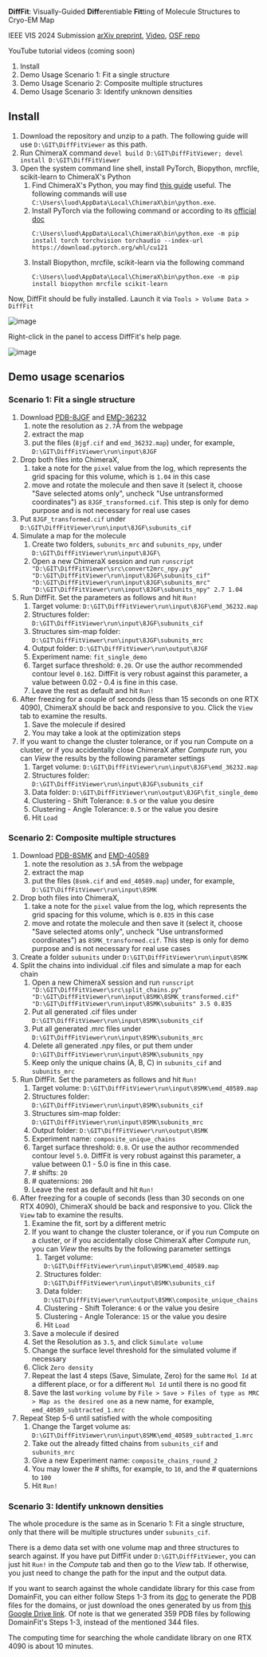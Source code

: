 **DiffFit**: Visually-Guided **Diff**erentiable **Fit**ting of Molecule Structures to Cryo-EM Map

IEEE VIS 2024 Submission [arXiv preprint](https://arxiv.org/abs/2404.02465), [Video](https://youtu.be/dWcHDWT9_mw), [OSF repo](https://osf.io/5tx4q/)


YouTube tutorial videos (coming soon)
1. Install
2. Demo Usage Scenario 1: Fit a single structure
3. Demo Usage Scenario 2: Composite multiple structures
4. Demo Usage Scenario 3: Identify unknown densities

## Install 

1. Download the repository and unzip to a path. The following guide will use `D:\GIT\DiffFitViewer` as this path. 
2. Run ChimeraX command `devel build D:\GIT\DiffFitViewer; devel install D:\GIT\DiffFitViewer`
3. Open the system command line shell, install PyTorch, Biopython, mrcfile, scikit-learn to ChimeraX's Python
    1. Find ChimeraX's Python, you may find [this guide](https://www.cgl.ucsf.edu/chimerax/docs/devel/ides_debugging_profiling.html) useful. The following commands will use `C:\Users\luod\AppData\Local\ChimeraX\bin\python.exe`.
    2. Install PyTorch via the following command or according to its [official doc](https://pytorch.org/get-started/locally/)
       ```
       C:\Users\luod\AppData\Local\ChimeraX\bin\python.exe -m pip install torch torchvision torchaudio --index-url https://download.pytorch.org/whl/cu121
       ```
    3. Install Biopython, mrcfile, scikit-learn via the following command
       ```
       C:\Users\luod\AppData\Local\ChimeraX\bin\python.exe -m pip install biopython mrcfile scikit-learn
       ```

Now, DiffFit should be fully installed. Launch it via `Tools > Volume Data > DiffFit`

![image](https://github.com/nanovis/DiffFitViewer/assets/8460424/7c44d942-6c03-40bd-9791-5383214bafc1)

Right-click in the panel to access DiffFit's help page. 

![image](https://github.com/nanovis/DiffFitViewer/assets/8460424/d94283cd-4b4c-4d69-aa20-68e78f81e75f)

## Demo usage scenarios

### Scenario 1: Fit a single structure

1. Download [PDB-8JGF](https://www.rcsb.org/structure/8JGF) and [EMD-36232](https://www.ebi.ac.uk/emdb/EMD-36232) 
   1. note the resolution as `2.7`Å from the webpage
   2. extract the map
   3. put the files (`8jgf.cif` and `emd_36232.map`) under, for example, `D:\GIT\DiffFitViewer\run\input\8JGF` 
2. Drop both files into ChimeraX, 
   1. take a note for the `pixel` value from the log, which represents the grid spacing for this volume, which is `1.04` in this case
   2. move and rotate the molecule and then save it (select it, choose "Save selected atoms only", uncheck "Use untransformed coordinates") as `8JGF_transformed.cif`. This step is only for demo purpose and is not necessary for real use cases
3. Put `8JGF_transformed.cif` under `D:\GIT\DiffFitViewer\run\input\8JGF\subunits_cif`
4. Simulate a map for the molecule
   1. Create two folders, `subunits_mrc` and `subunits_npy`, under `D:\GIT\DiffFitViewer\run\input\8JGF\`
   2. Open a new ChimeraX session and run `runscript "D:\GIT\DiffFitViewer\src\convert2mrc_npy.py" "D:\GIT\DiffFitViewer\run\input\8JGF\subunits_cif" "D:\GIT\DiffFitViewer\run\input\8JGF\subunits_mrc" "D:\GIT\DiffFitViewer\run\input\8JGF\subunits_npy" 2.7 1.04`
5. Run DiffFit. Set the parameters as follows and hit `Run!`
   1. Target volume: `D:\GIT\DiffFitViewer\run\input\8JGF\emd_36232.map`
   2. Structures folder: `D:\GIT\DiffFitViewer\run\input\8JGF\subunits_cif`
   3. Structures sim-map folder: `D:\GIT\DiffFitViewer\run\input\8JGF\subunits_mrc`
   4. Output folder: `D:\GIT\DiffFitViewer\run\output\8JGF`
   5. Experiment name: `fit_single_demo`
   6. Target surface threshold: `0.20`. Or use the author recommended contour level `0.162`. DiffFit is very robust against this parameter, a value between 0.02 - 0.4 is fine in this case.
   7. Leave the rest as default and hit `Run!`
6. After freezing for a couple of seconds (less than 15 seconds on one RTX 4090), ChimeraX should be back and responsive to you. Click the `View` tab to examine the results.
   1. Save the molecule if desired
   2. You may take a look at the optimization steps
7. If you want to change the cluster tolerance, or if you run Compute on a cluster, or if you accidentally close ChimeraX after _Compute_ run, you can _View_ the results by the following parameter settings
   1. Target volume: `D:\GIT\DiffFitViewer\run\input\8JGF\emd_36232.map`
   2. Structures folder: `D:\GIT\DiffFitViewer\run\input\8JGF\subunits_cif`
   3. Data folder: `D:\GIT\DiffFitViewer\run\output\8JGF\fit_single_demo`
   4. Clustering - Shift Tolerance: `0.5` or the value you desire
   5. Clustering - Angle Tolerance: `0.5` or the value you desire
   6. Hit `Load`


### Scenario 2: Composite multiple structures

1. Download [PDB-8SMK](https://www.rcsb.org/structure/8SMK) and [EMD-40589](https://www.ebi.ac.uk/emdb/EMD-40589) 
   1. note the resolution as `3.5`Å from the webpage
   2. extract the map
   3. put the files (`8smk.cif` and `emd_40589.map`) under, for example, `D:\GIT\DiffFitViewer\run\input\8SMK` 
2. Drop both files into ChimeraX, 
   1. take a note for the `pixel` value from the log, which represents the grid spacing for this volume, which is `0.835` in this case
   2. move and rotate the molecule and then save it (select it, choose "Save selected atoms only", uncheck "Use untransformed coordinates") as `8SMK_transformed.cif`. This step is only for demo purpose and is not necessary for real use cases
3. Create a folder `subunits` under `D:\GIT\DiffFitViewer\run\input\8SMK`
4. Split the chains into individual .cif files and simulate a map for each chain
   1. Open a new ChimeraX session and run `runscript "D:\GIT\DiffFitViewer\src\split_chains.py" "D:\GIT\DiffFitViewer\run\input\8SMK\8SMK_transformed.cif" "D:\GIT\DiffFitViewer\run\input\8SMK\subunits" 3.5 0.835`
   2. Put all generated .cif files under `D:\GIT\DiffFitViewer\run\input\8SMK\subunits_cif`
   3. Put all generated .mrc files under `D:\GIT\DiffFitViewer\run\input\8SMK\subunits_mrc`
   4. Delete all generated .npy files, or put them under `D:\GIT\DiffFitViewer\run\input\8SMK\subunits_npy`
   5. Keep only the unique chains (A, B, C) in `subunits_cif` and `subunits_mrc`
5. Run DiffFit. Set the parameters as follows and hit `Run!`
   1. Target volume: `D:\GIT\DiffFitViewer\run\input\8SMK\emd_40589.map`
   2. Structures folder: `D:\GIT\DiffFitViewer\run\input\8SMK\subunits_cif`
   3. Structures sim-map folder: `D:\GIT\DiffFitViewer\run\input\8SMK\subunits_mrc`
   4. Output folder: `D:\GIT\DiffFitViewer\run\output\8SMK`
   5. Experiment name: `composite_unique_chains`
   6. Target surface threshold: `0.8`. Or use the author recommended contour level `5.0`. DiffFit is very robust against this parameter, a value between 0.1 - 5.0 is fine in this case.
   7. \# shifts: `20`
   8. \# quaternions: `200`
   9. Leave the rest as default and hit `Run!`
6. After freezing for a couple of seconds (less than 30 seconds on one RTX 4090), ChimeraX should be back and responsive to you. Click the `View` tab to examine the results.
   1. Examine the fit, sort by a different metric
   2. If you want to change the cluster tolerance, or if you run Compute on a cluster, or if you accidentally close ChimeraX after _Compute_ run, you can _View_ the results by the following parameter settings
      1. Target volume: `D:\GIT\DiffFitViewer\run\input\8SMK\emd_40589.map`
      2. Structures folder: `D:\GIT\DiffFitViewer\run\input\8SMK\subunits_cif`
      3. Data folder: `D:\GIT\DiffFitViewer\run\output\8SMK\composite_unique_chains`
      4. Clustering - Shift Tolerance: `6` or the value you desire
      5. Clustering - Angle Tolerance: `15` or the value you desire
      6. Hit `Load`
   3. Save a molecule if desired
   4. Set the Resolution as `3.5`, and click `Simulate volume`
   5. Change the surface level threshold for the simulated volume if necessary
   6. Click `Zero density`
   7. Repeat the last 4 steps (Save, Simulate, Zero) for the same `Mol Id` at a different place, or for a different `Mol Id` until there is no good fit
   8. Save the last `working volume` by `File > Save > Files of type as MRC > Map as the desired one` as a new name, for example, `emd_40589_subtracted_1.mrc`  
7. Repeat Step 5-6 until satisfied with the whole compositing
   1. Change the Target volume as: `D:\GIT\DiffFitViewer\run\input\8SMK\emd_40589_subtracted_1.mrc`
   2. Take out the already fitted chains from `subunits_cif` and `subunits_mrc`
   3. Give a new Experiment name: `composite_chains_round_2`
   4. You may lower the \# shifts, for example, to `10`, and the \# quaternions to `100`
   5. Hit `Run!`
   

### Scenario 3: Identify unknown densities

The whole procedure is the same as in Scenario 1: Fit a single structure, 
only that there will be multiple structures under `subunits_cif`. 

There is a demo data set with one volume map and three structures to search against.
If you have put DiffFit under `D:\GIT\DiffFitViewer`, 
you can just hit `Run!` in the _Compute_ tab and then go to the _View_ tab. 
If otherwise, you just need to change the path for the input and the output data.

If you want to search against the whole candidate library for this case from DomainFit, 
you can either follow Steps 1-3 from its [doc](https://github.com/builab/DomainFit/blob/main/example/example.md)
to generate the PDB files for the domains, or just download the ones generated by us from 
[this Google Drive link](https://drive.google.com/file/d/1YT8puA1KBjnT9gWyt64-FWSy64wVaou0/view?usp=sharing). Of note is that we generated 359 PDB files by following DomainFit's Steps 1-3, 
instead of the mentioned 344 files. 

The computing time for searching the whole candidate library on one RTX 4090 is about 10 minutes. 